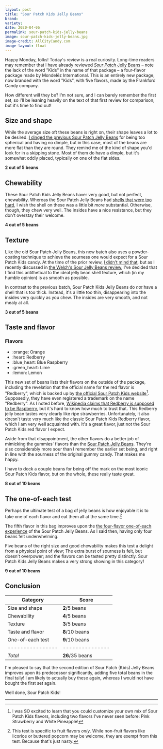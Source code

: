 ```yaml
---
layout: post
title: "Sour Patch Kids Jelly Beans"
brand:
variety:
date: 2020-04-06
permalink: sour-patch-kids-jelly-beans
image: sour-patch-kids-jelly-beans.jpg
image-credit: AllCityCandy.com
image-layout: float
---
```



Happy Monday, folks!
Today's review is a real curiosity.
Long-time readers may remember that I have already reviewed
[_Sour Patch_ Jelly Beans](/sour-patch-jelly-beans) –
note the lack of the word "Kids" in the name of that package –
a four-flavor package made by Mondelēz International.
This is an entirely new package, now branded with the word "Kids",
with five flavors, made by the Frankford Candy company.

How different will they be?
I'm not sure, and I can barely remember the first set,
so I'll be leaning heavily on the text of that first review for comparison,
but it's time to find out!


## Size and shape

While the average size oft these beans is right on,
their shape leaves a lot to be desired.
[I dinged the previous Sour Patch Jelly Beans](/sour-patch-jelly-beans#size-and-shape)
for being too spherical and having no dimple,
but in this case, most of the beans are more flat than they are round.
They remind me of the kind of shape you'd look for in a skipping stone.
Most of them do have a dimple, but it's somewhat oddly placed,
typically on one of the flat sides.

**2 out of 5 beans**


## Chewability

These Sour Patch Kids Jelly Beans haver very good, but not perfect, chewability.
Whereas the Sour Patch Jelly Beans had
[shells that were too hard](/sour-patch-jelly-beans#chewability),
I wish the shell on these was a little bit _more_ substantial.
Otherwise, though, they chew very well.
The insides have a nice resistance, but they don't overstay their welcome.

**4 out of 5 beans**


## Texture

Like the old Sour Patch Jelly Beans,
this new batch also uses a powder-coating technique to achieve
the sourness one would expect for a Sour Patch Kids candy.
At the time of the prior review,
[I didn't mind that](/sour-patch-jelly-beans#texture),
but as I recently discussed in
[the Welch's Sour Jelly Beans review](/welchs-sour-jelly-beans#texture),
I've decided that I find this antithetical to
the ideal jelly bean shell texture,
which (in my humble opinion) is as smooth as possible.

In contrast to the previous batch,
Sour Patch Kids Jelly Beans do _not_ have a shell that is too thick.
Instead, it's a little too thin,
disappearing into the insides very quickly as you chew.
The insides are very smooth, and not mealy at all.

**3 out of 5 beans**


## Taste and flavor

<div class="inset">
    <h3>Flavors</h3>
    <ul class="emoji-list">
        <li>:orange: Orange</li>
        <li>:heart: Redberry</li>
        <li>:blue_heart: Blue Raspberry</li>
        <li>:green_heart: Lime</li>
        <li>:lemon: Lemon</li>
    </ul>
</div>

This new set of beans lists their flavors on the outside of the package,
including the revelation that the official name for the red flavor is
"Redberry", which is backed up by
[the official Sour Patch Kids website](https://sourpatchkids.com/custom-mix)[^1].
Supposedly, they have even registered a trademark on the name "Redberry".
As I noted before,
[Wikipedia claims that Redberry is supposed to be Raspberry](https://en.wikipedia.org/wiki/Sour_Patch_Kids),
but it's hard to know how much to trust that.
This Redberry jelly bean tastes very clearly like ripe strawberries.
Unfortunately, it also doesn't taste very much like the classic Sour Patch Kids
Redberry flavor, which I am very well acquainted with.
It's a great flavor, just not the Sour Patch Kids red flavor I expect.

Aside from that disappointment, the other flavors do a better job of
mimicking the gummies' flavors than the
[Sour Patch Jelly Beans](/sour-patch-jelly-beans#taste-and-flavor).
They're also considerably more sour than I remember the earlier set being,
and right in line with the sourness of the original gummy candy.
That makes me happy.

I have to dock a couple beans for being off the mark on the most iconic
Sour Patch Kids flavor, but on the whole, these really taste great.

**8 out of 10 beans**


## The one-of-each test

Perhaps the ultimate test of a bag of jelly beans is how enjoyable it is
to take one of each flavor and eat them all at the same time.[^2]

The fifth flavor in this bag improves upon the
[the four-flavor one-of-each experience](/sour-patch-jelly-beans#the-one-of-each-test)
of the Sour Patch Jelly Beans.
As I said then, having only four beans felt underwhelming.

Five beans of the right size and good chewability makes this test
a delight from a physical point of view;
The extra burst of sourness is felt, but doesn't overpower;
and the flavors can be tasted pretty distinctly.
Sour Patch Kids Jelly Beans makes a very strong showing in this category!

**9 out of 10 beans**


## Conclusion

Category         | Score
---------------- | ---------------
Size and shape   | **2**/5 beans
Chewability      | **4**/5 beans
Texture          | **3**/5 beans
Taste and flavor | **8**/10 beans
One-of-each test | **9**/10 beans
---------------- | ---------------
_Total_          | **26**/35 beans

I'm pleased to say that the second edition of Sour Patch (Kids) Jelly Beans
improves upon its predecessor significantly,
adding five total beans in the final tally!
I am likely to actually buy these again,
whereas I would not have bought the first set again.

Well done, Sour Patch Kids!


---

[^1]: I was SO excited to learn that you could customize your own mix of Sour Patch Kids flavors, including two flavors I've never seen before: Pink Strawberry and White Pineapple!

[^2]: This test is specific to fruit flavors _only_. While non-fruit flavors like licorice or buttered popcorn may be welcome, they are exempt from this test. Because that's just nasty.
